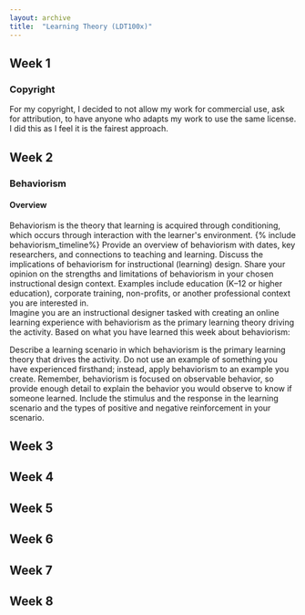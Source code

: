 ```yaml
---
layout: archive
title:  "Learning Theory (LDT100x)"
---
```



## Week 1
### Copyright
For my copyright, I decided to not allow my work for commercial use, ask for attribution, to have anyone who adapts my work to use the same license. I did this as I feel it is the fairest approach.

## Week 2
### Behaviorism
#### Overview
Behaviorism is the theory that learning is acquired through conditioning, which occurs through interaction with the learner's environment.
{% include behaviorism_timeline%}
Provide an overview of behaviorism with dates, key researchers, and connections to teaching and learning.
Discuss the implications of behaviorism for instructional (learning) design.
Share your opinion on the strengths and limitations of behaviorism in your chosen instructional design context. Examples include education (K–12 or higher education), corporate training, non-profits, or another professional context you are interested in.  
Imagine you are an instructional designer tasked with creating an online learning experience with behaviorism as the primary learning theory driving the activity. Based on what you have learned this week about behaviorism:

Describe a learning scenario in which behaviorism is the primary learning theory that drives the activity. Do not use an example of something you have experienced firsthand; instead, apply behaviorism to an example you create. Remember, behaviorism is focused on observable behavior, so provide enough detail to explain the behavior you would observe to know if someone learned.
Include the stimulus and the response in the learning scenario and the types of positive and negative reinforcement in your scenario.

## Week 3

## Week 4

## Week 5

## Week 6

## Week 7

## Week 8
